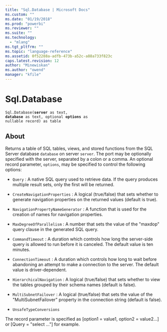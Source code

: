 ```yaml
---
title: "Sql.Database | Microsoft Docs"
ms.custom: ""
ms.date: "01/19/2018"
ms.prod: "powerbi"
ms.reviewer: ""
ms.suite: ""
ms.technology: 
  - "mlang"
ms.tgt_pltfrm: ""
ms.topic: "language-reference"
ms.assetid: 0f52288a-adfb-473b-a52c-a88a733f823c
caps.latest.revision: 12
author: "Minewiskan"
ms.author: "owend"
manager: "kfile"
---
```

# Sql.Database
<code>Sql.Database(**server** as text, **database** as text, optional **options** as nullable record) as table</code>

## About


Returns a table of SQL tables, views, and stored functions from the SQL Server database <code>database</code> on server <code>server</code>. The port may be optionally specified with the server, separated by a colon or a comma. An optional record parameter, <code>options</code>, may be specified to control the following options: 

* <code>Query</code> : A native SQL query used to retrieve data. If the query produces multiple result sets, only the first will be returned.

* <code>CreateNavigationProperties</code> : A logical (true/false) that sets whether to generate navigation properties on the returned values (default is true).
	
* <code>NavigationPropertyNameGenerator</code> : A function that is used for the creation of names for navigation properties.
	
* <code>MaxDegreeOfParallelism</code> : A number that sets the value of the &quot;maxdop&quot; query clause in the generated SQL query.
	
* <code>CommandTimeout</code> : A duration which controls how long the server-side query is allowed to run before it is canceled. The default value is ten minutes.
	
* <code>ConnectionTimeout</code> : A duration which controls how long to wait before abandoning an attempt to make a connection to the server. The default value is driver-dependent. 
	
* <code>HierarchicalNavigation</code> : A logical (true/false) that sets whether to view the tables grouped by their schema names (default is false). 
	
* <code>MultiSubnetFailover</code> : A logical (true/false) that sets the value of the &quot;MultiSubnetFailover&quot; property in the connection string (default is false).
	
* <code>UnsafeTypeConversions</code>
		
	

The record parameter is specified as [option1 = value1, option2 = value2...] or [Query = "select ..."] for example. 
